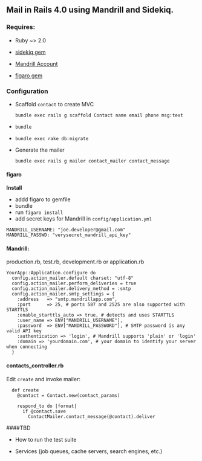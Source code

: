 ## Mail in Rails 4.0 using Mandrill and Sidekiq.  

### Requires:

* Ruby ~> 2.0

* [sidekiq gem](https://github.com/laserlemon/figaro)

* [ Mandrill Account ]( http://mandrill.com )

* [figaro gem](https://github.com/lasaerlemon/figaro)
 


### Configuration

* Scaffold `contact` to create MVC

    `bundle exec rails g scaffold Contact name email phone msg:text`

* `bundle`
* `bundle exec rake db:migrate`
* Generate the mailer

    `bundle exec rails g mailer contact_mailer contact_message`


#### figaro

**Install**

* addd figaro to gemfile
* bundle
* run    `figaro install`
* add secret keys for Mandrill in `config/application.yml`
```
MANDRILL_USERNAME: "joe.developer@gmail.com"
MANDRILL_PASSWD: "verysecret_mandrill_api_key"
```

#### Mandrill:

production.rb, test.rb, development.rb or application.rb

```
YourApp::Application.configure do
  config.action_mailer.default charset: "utf-8"
  config.action_mailer.perform_deliveries = true
  config.action_mailer.delivery_method = :smtp
  config.action_mailer.smtp_settings = {
    :address   => "smtp.mandrillapp.com",
    :port      => 25, # ports 587 and 2525 are also supported with STARTTLS
    :enable_starttls_auto => true, # detects and uses STARTTLS
    :user_name => ENV["MANDRILL_USERNAME"],
    :password  => ENV["MANDRILL_PASSWORD"], # SMTP password is any valid API key
    :authentication => 'login', # Mandrill supports 'plain' or 'login'
    :domain => 'yourdomain.com', # your domain to identify your server when connecting
  }
```

#### contacts_controller.rb

Edit `create` and invoke mailer:
```
  def create
    @contact = Contact.new(contact_params)

    respond_to do |format|
      if @contact.save
        ContactMailer.contact_message(@contact).deliver
```

####TBD

* How to run the test suite

* Services (job queues, cache servers, search engines, etc.)

